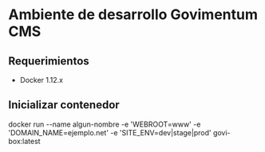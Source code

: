 # Ambiente de desarrollo Govimentum CMS

## Requerimientos

- Docker 1.12.x

## Inicializar contenedor

docker run --name algun-nombre -e 'WEBROOT=www' -e 'DOMAIN_NAME=ejemplo.net' -e 'SITE_ENV=dev|stage|prod' govi-box:latest

